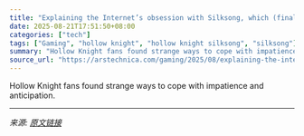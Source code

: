 ```yaml
---
title: "Explaining the Internet’s obsession with Silksong, which (finally) comes out Sept. 4"
date: 2025-08-21T17:51:50+08:00
categories: ["tech"]
tags: ["Gaming", "hollow knight", "hollow knight silksong", "silksong"]
summary: "Hollow Knight fans found strange ways to cope with impatience and anticipation."
source_url: "https://arstechnica.com/gaming/2025/08/explaining-the-internets-obsession-with-silksong-which-finally-comes-out-sept-4/"
---
```


Hollow Knight fans found strange ways to cope with impatience and anticipation.

---

*来源: [原文链接](https://arstechnica.com/gaming/2025/08/explaining-the-internets-obsession-with-silksong-which-finally-comes-out-sept-4/)*
